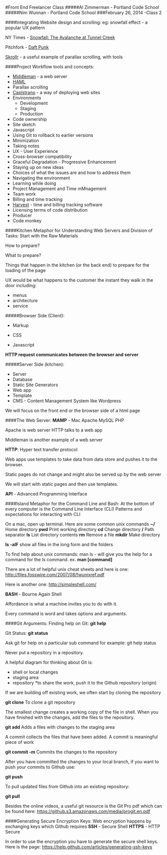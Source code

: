 #Front End Freelancer Class
#####Al Zimmerman - Portland Code School
#####Nim Wunnan - Portland Code School
###February 26, 2014 -Class 2

####Integrating Website design and scrolling:
eg: snowfall effect - a popular UX pattern

NY Times - [Snowfall: The Avalanche at Tunnel Creek](http://www.nytimes.com/projects/2012/snow-fall/?forceredirect=yes#/?part=tunnel-creek)

Pitchfork - [Daft Punk](http://pitchfork.com/features/cover-story/reader/daft-punk/)

[Skrollr](http://prinzhorn.github.io/skrollr/) - a useful example of parallax scrolling, with tools

####Project Workflow tools and concepts:
* [Middleman](http://middlemanapp.com/) - a web server
* [HAML](http://haml.info/)
* Parallax scrolling
* [Capistrano](http://capistranorb.com/) - a way of deploying web sites
*  Environments
	- Development
	- Staging
	- Production
* Code ownership
* Site sketch
* Javascript
* Using Git to rollback to earlier versions
* Minimization
* Taking notes
* UX - User Experience
* Cross-browser compatibility
* Graceful Degradation - Progressive Enhancement
* Staying up on new ideas
* Choices of what the issues are and how to address them
* Navigating the environment
* Learning while doing
* Project Management and Time mMnagement
* Team work
* Billing and time tracking
* [Harvest](http://www.getharvest.com/) - time and billing tracking software
* Licensing terms of code distribution
* Producer
* Code monkey

####Kitchen Metaphor for Understanding Web Servers and Division of Tasks:
Start with the Raw Materials

How to prepare?

What to prepare?

Things that happen in the kitchen (or the back end) to prepare for the loading of the page


UX would be what happens to the customer the instant they walk in the door including:

* menus
* architecture
* service


#####Browser Side (Client):
* Markup 

* CSS

* Javascript

**HTTP request communicates between the browser and server**

#####Server Side (kitchen):

* Server
* Database
* Static Site Generators
* Web app
* Template
* CMS - Content Management System like Wordpress

We will focus on the front end or the browser side of a html page

####The Web Server:
**MAMP** - Mac Apache MySQL PHP

Apache is web server HTTP talks to a web app

Middleman is another example of a web server

**HTTP**:  Hyper text transfer protocol

Web apps use templates to take data from data store and pushes it to the browser.

Static pages do not change and might also be served up by the web server

We will start with static pages and then use templates.

**API** - Advanced Programming Interface


####Island Metaphor for the Command Line and Bash:
At the bottom of every computer is the Command Line Interface (CLI)
Patterns and expectations for interacting with CLI

On a mac, open up terminal. Here are some common unix commands
**~/**	 	Home directory
**pwd**		Print working directory
**cd**  	Change directory
**/** 		Path separator
**ls**  	List directory contents
**rm** 		Remove a file
**mkdir**	Make directory

**ls -alF**  show all files in the long form and the folders

To find help about unix commands:
man ls - will give you the help for a command for the ls command. ex. **man [command]**


There are a lot of helpful unix cheat sheets and here is one:
http://files.fosswire.com/2007/08/fwunixref.pdf

Here is another one:
http://simpleshell.com/


**BASH** - Bourne Again Shell

Affordance is what a machine invites you to do with it.

Every command is word and takes options and arguments.

####Git Arguments:
Finding help on Git:	**git help**

Git Status:		**git status**

Ask git for help on a particular sub command for example: git help status

Never put a repository in a repository.

A helpful diagram for thinking about Git is:

* shell or local changes
* staging area
* repository
*to share the work, push it to the Github repository (origin)

If we are building off existing work, we often start by cloning the repository


**git clone**		To clone a git repository


The smallest change creates a working copy of the file in shell.  When you have finished with the changes, add the files to the repository.


**git add**			Adds a files with changes to the staging area

A commit collects the files that have been added.  A commit is meaningful piece of work

**git commit -m**	Commits the changes to the repository

After you have committed the changes to your local branch, if you want to push your commits to Github use:

**git push**

To pull updated files from Github into an existing repository:

**git pull**

Besides the online videos, a useful git resource is the Git Pro pdf which can be found here:
https://github.s3.amazonaws.com/media/progit.en.pdf


####Generating Secure Encryption Keys:
Web encryption happens by exchanging keys which Github requires
**SSH** 	 - Secure Shell
**HTTPS** - HTTP Secure

In order to use the encryption you have to generate the secure shell keys.  Here is the page:
https://help.github.com/articles/generating-ssh-keys












